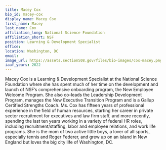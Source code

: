 ```yaml
---
title: Macey Cox
bio_id: macey-cox
display_name: Macey Cox
first_name: Macey
last_name: Cox
affiliation_long: National Science Foundation
affiliation_short: NSF
position: Learning & Development Specialist
office: 
location: Washington, DC
email: 
image_url: https://assets.section508.gov/files/bio-images/cox-macey.png
iaaf_years: 2022
---
```

Macey Cox is a Learning & Development Specialist at the National Science Foundation where she has spent much of her time on the development and launch of NSF’s comprehensive onboarding program, the New Employee Welcome Program. She also co-leads the Leadership Development Program, manages the New Executive Transition Program and is a Gallup Certified Strengths Coach. Ms. Cox has fifteen years of professional experience in the field of human resources, starting her career in private sector recruitment for executives and law firm staff, and more recently, spending the last ten years working in a variety of federal HR roles, including recruitment/staffing, labor and employee relations, and work life programs. She is the mom of two active little boys, a lover of all sports, especially tennis and Roger Federer, and grew up on an island in New England but loves the big city life of Washington, DC.